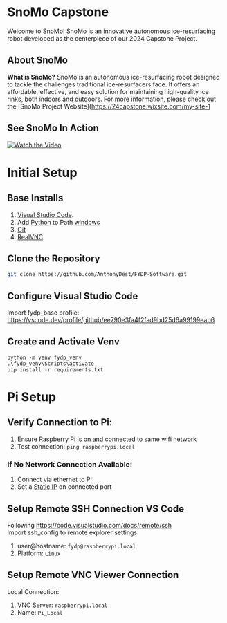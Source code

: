# SnoMo Capstone

Welcome to SnoMo! SnoMo is an innovative autonomous ice-resurfacing robot developed as the centerpiece of our 2024 Capstone Project.

## About SnoMo
**What is SnoMo?** SnoMo is an autonomous ice-resurfacing robot designed to tackle the challenges traditional ice-resurfacers face. It offers an affordable, effective, and easy solution for maintaining high-quality ice rinks, both indoors and outdoors. For more information, please check out the [SnoMo Project Website](https://24capstone.wixsite.com/my-site-1

## See SnoMo In Action
[![Watch the Video](https://img.youtube.com/vi/F2YSc3F6f1k/maxresdefault.jpg)](https://youtu.be/F2YSc3F6f1k)

# Initial Setup

## Base Installs

1. [Visual Studio Code](https://code.visualstudio.com/download).
2. Add [Python](https://www.python.org/downloads/) to Path [windows](https://docs.python.org/3.9/using/windows.html)
3. [Git](https://git-scm.com/downloads)
4. [RealVNC](https://www.realvnc.com/en/connect/download/viewer/)

## Clone the Repository

```bash
git clone https://github.com/AnthonyDest/FYDP-Software.git
```

## Configure Visual Studio Code
Import fydp_base profile:
https://vscode.dev/profile/github/ee790e3fa4f2fad9bd25d6a99199eab6

## Create and Activate Venv
```
python -m venv fydp_venv
.\fydp_venv\Scripts\activate
pip install -r requirements.txt
```

# Pi Setup

## Verify Connection to Pi:
1. Ensure Raspberry Pi is on and connected to same wifi network
1. Test connection: ```ping raspberrypi.local```

### If No Network Connection Available:
1. Connect via ethernet to Pi
2. Set a [Static IP](https://www.trendnet.com/press/resource-library/how-to-set-static-ip-address) on connected port

## Setup Remote SSH Connection VS Code
Following https://code.visualstudio.com/docs/remote/ssh  
Import ssh_config to remote explorer settings  
   1. user@hostname: `fydp@raspberrypi.local`  
   2. Platform: `Linux`

## Setup Remote VNC Viewer Connection
Local Connection:
   1. VNC Server: `raspberrypi.local`
   2. Name: `Pi_Local`
   
